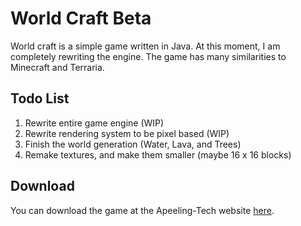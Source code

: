 # World Craft Beta #
World craft is a simple game written in Java. At this moment, I am completely rewriting the engine. The game has many similarities to Minecraft and Terraria.

## Todo List ##
1. Rewrite entire game engine (WIP)
2. Rewrite rendering system to be pixel based (WIP)
3. Finish the world generation (Water, Lava, and Trees)
4. Remake textures, and make them smaller (maybe 16 x 16 blocks)

## Download ##
You can download the game at the Apeeling-Tech website [here](http://apeelingtech.x10.mx/#!/worldcraft).
